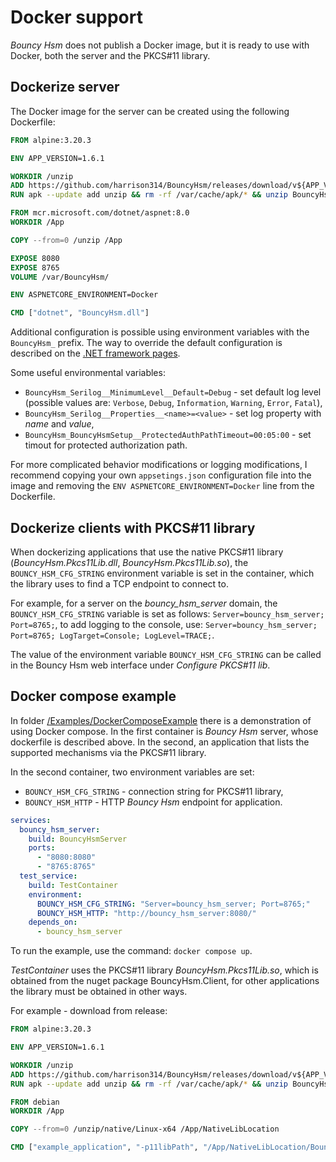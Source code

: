 # Docker support
_Bouncy Hsm_ does not publish a Docker image, but it is ready to use with Docker, both the server and the PKCS#11 library.

## Dockerize server
The Docker image for the server can be created using the following Dockerfile:

```dockerfile
FROM alpine:3.20.3

ENV APP_VERSION=1.6.1

WORKDIR /unzip
ADD https://github.com/harrison314/BouncyHsm/releases/download/v${APP_VERSION}/BouncyHsm.zip .
RUN apk --update add unzip && rm -rf /var/cache/apk/* && unzip BouncyHsm.zip && rm BouncyHsm.zip

FROM mcr.microsoft.com/dotnet/aspnet:8.0
WORKDIR /App

COPY --from=0 /unzip /App

EXPOSE 8080
EXPOSE 8765
VOLUME /var/BouncyHsm/

ENV ASPNETCORE_ENVIRONMENT=Docker

CMD ["dotnet", "BouncyHsm.dll"]
```

Additional configuration is possible using environment variables with the `BouncyHsm_` prefix.
The way to override the default configuration is described on the [.NET framework pages](https://learn.microsoft.com/en-us/aspnet/core/fundamentals/configuration/?view=aspnetcore-8.0#non-prefixed-environment-variables).

Some useful environmental variables:
- `BouncyHsm_Serilog__MinimumLevel__Default=Debug` - set default log level (possible values are: `Verbose`, `Debug`, `Information`, `Warning`, `Error`, `Fatal`),
- `BouncyHsm_Serilog__Properties__<name>=<value>` - set log property with _name_ and _value_,
- `BouncyHsm_BouncyHsmSetup__ProtectedAuthPathTimeout=00:05:00` - set timout for protected authorization path.

For more complicated behavior modifications or logging modifications,
I recommend copying your own `appsetings.json` configuration file into the image and removing the `ENV ASPNETCORE_ENVIRONMENT=Docker` line from the Dockerfile.


## Dockerize clients with PKCS#11 library
When dockerizing applications that use the native PKCS#11 library (_BouncyHsm.Pkcs11Lib.dll_, _BouncyHsm.Pkcs11Lib.so_),
the `BOUNCY_HSM_CFG_STRING` environment variable is set in the container, which the library uses to find a TCP endpoint to connect to.

For example, for a server on the *bouncy_hsm_server* domain, the `BOUNCY_HSM_CFG_STRING` variable is set as follows: `Server=bouncy_hsm_server; Port=8765;`,
to add logging to the console, use: `Server=bouncy_hsm_server; Port=8765; LogTarget=Console; LogLevel=TRACE;`.

The value of the environment variable `BOUNCY_HSM_CFG_STRING` can be called in the Bouncy Hsm web interface under _Configure PKCS#11 lib_.


## Docker compose example
In folder [/Examples/DockerComposeExample](/Examples/DockerComposeExample) there is a demonstration of using Docker compose.
In the first container is _Bouncy Hsm_ server, whose dockerfile is described above.
In the second, an application that lists the supported mechanisms via the PKCS#11 library.

In the second container, two environment variables are set:
- `BOUNCY_HSM_CFG_STRING` - connection string for PKCS#11 library,
- `BOUNCY_HSM_HTTP` - HTTP _Bouncy Hsm_ endpoint for application.

```yaml
services:
  bouncy_hsm_server:
    build: BouncyHsmServer
    ports:
      - "8080:8080"
      - "8765:8765"
  test_service:
    build: TestContainer
    environment:
      BOUNCY_HSM_CFG_STRING: "Server=bouncy_hsm_server; Port=8765;"
      BOUNCY_HSM_HTTP: "http://bouncy_hsm_server:8080/"
    depends_on:
      - bouncy_hsm_server
```

To run the example, use the command: `docker compose up`.

_TestContainer_ uses the PKCS#11 library  _BouncyHsm.Pkcs11Lib.so_, which is obtained from the nuget package BouncyHsm.Client, for other applications the library must be obtained in other ways.

For example - download from release:

```dockerfile
FROM alpine:3.20.3

ENV APP_VERSION=1.6.1

WORKDIR /unzip
ADD https://github.com/harrison314/BouncyHsm/releases/download/v${APP_VERSION}/BouncyHsm.zip .
RUN apk --update add unzip && rm -rf /var/cache/apk/* && unzip BouncyHsm.zip && rm BouncyHsm.zip

FROM debian
WORKDIR /App

COPY --from=0 /unzip/native/Linux-x64 /App/NativeLibLocation

CMD ["example_application", "-p11libPath", "/App/NativeLibLocation/BouncyHsm.Pkcs11Lib.so"]
```
